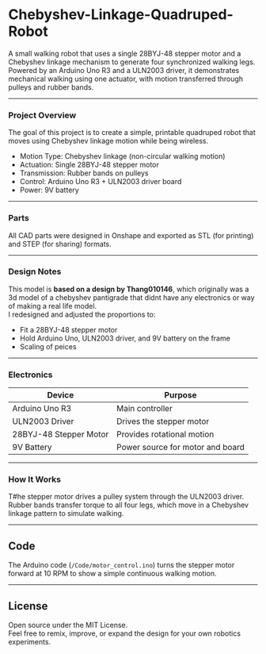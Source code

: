# Chebyshev-Linkage-Quadruped-Robot
A small walking robot that uses a single 28BYJ-48 stepper motor and a Chebyshev linkage mechanism to generate four synchronized walking legs. Powered by an Arduino Uno R3 and a ULN2003 driver, it demonstrates mechanical walking using one actuator, with motion transferred through pulleys and rubber bands.

---

### Project Overview
The goal of this project is to create a simple, printable quadruped robot that moves using Chebyshev linkage motion while being wireless.

- Motion Type: Chebyshev linkage (non-circular walking motion)  
- Actuation: Single 28BYJ-48 stepper motor  
- Transmission: Rubber bands on pulleys  
- Control: Arduino Uno R3 + ULN2003 driver board  
- Power: 9V battery  

---

### Parts
All CAD parts were designed in Onshape and exported as STL (for printing) and STEP (for sharing) formats.

---

### Design Notes
This model is **based on a design by Thang010146**, which originally was a 3d model of a chebyshev pantigrade that didnt have any electronics or way of making a real life model.  
I redesigned and adjusted the proportions to:
- Fit a 28BYJ-48 stepper motor  
- Hold Arduino Uno, ULN2003 driver, and 9V battery on the frame  
- Scaling of peices

---

### Electronics
|Device        | Purpose|
|--------------|----------------|
|Arduino Uno R3| Main controller|
|ULN2003 Driver| Drives the stepper motor|
|28BYJ-48 Stepper Motor| Provides rotational motion|
|9V Battery| Power source for motor and board|

---

### How It Works
T#he stepper motor drives a pulley system through the ULN2003 driver.  
Rubber bands transfer torque to all four legs, which move in a Chebyshev linkage pattern to simulate walking.  

---

## Code
The Arduino code (`/Code/motor_control.ino`) turns the stepper motor forward at 10 RPM to show a simple continuous walking motion.  

---

## License
Open source under the MIT License.  
Feel free to remix, improve, or expand the design for your own robotics experiments.
